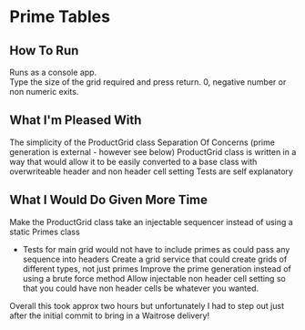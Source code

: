Prime Tables
============

How To Run
----------
Runs as a console app.  
Type the size of the grid required and press return. 
0, negative number or non numeric exits.

What I'm Pleased With
---------------------
The simplicity of the ProductGrid class
Separation Of Concerns (prime generation is external - however see below)
ProductGrid class is written in a way that would allow it to be easily converted to a base class with overwriteable header and non header cell setting
Tests are self explanatory

What I Would Do Given More Time
-------------------------------
Make the ProductGrid class take an injectable sequencer instead of using a static Primes class
- Tests for main grid would not have to include primes as could pass any sequence into headers
Create a grid service that could create grids of different types, not just primes
Improve the prime generation instead of using a brute force method
Allow injectable non header cell setting so that you could have non header cells be whatever you wanted.

Overall this took approx two hours but unfortunately I had to step out just after the initial commit to bring in a Waitrose delivery!
